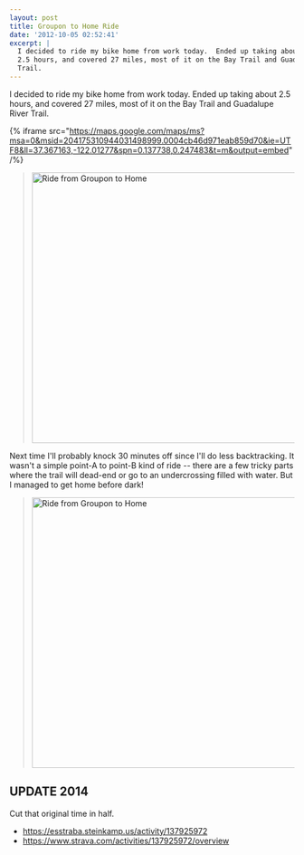 ```yaml
---
layout: post
title: Groupon to Home Ride
date: '2012-10-05 02:52:41'
excerpt: |
  I decided to ride my bike home from work today.  Ended up taking about
  2.5 hours, and covered 27 miles, most of it on the Bay Trail and Guadalupe River
  Trail.
---
```


I decided to ride my bike home from work today. Ended up taking about 2.5 hours, and covered 27 miles, most of it on the Bay Trail and Guadalupe River Trail.

{% iframe src="https://maps.google.com/maps/ms?msa=0&msid=204175310944031498999.0004cb46d971eab859d70&ie=UTF8&ll=37.367163,-122.01277&spn=0.137738,0.247483&t=m&output=embed" /%}

> <a href="http://www.flickr.com/photos/thenobot/8055542112/" title="Ride from Groupon to Home by thenobot, on Flickr"><img src="https://farm9.staticflickr.com/8031/8055542112_0d794a26ff_z.jpg" width="640" height="478" alt="Ride from Groupon to Home"></a>

Next time I'll probably knock 30 minutes off since I'll do less backtracking. It wasn't a simple point-A to point-B kind of ride -- there are a few tricky parts where the trail will dead-end or go to an undercrossing filled with water. But I managed to get home before dark!

> <a href="http://www.flickr.com/photos/thenobot/8055540401/" title="Ride from Groupon to Home by thenobot, on Flickr"><img src="https://farm9.staticflickr.com/8174/8055540401_d9664bc186_z.jpg" width="640" height="478" alt="Ride from Groupon to Home"></a>

## UPDATE 2014

Cut that original time in half.

- https://esstraba.steinkamp.us/activity/137925972
- https://www.strava.com/activities/137925972/overview
